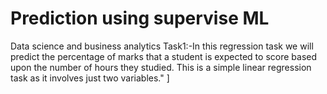 
#  Prediction using supervise ML

Data science and business analytics
Task1:-In this regression task we will predict the percentage of marks that a student is expected to score based upon the number of hours they studied. This is a simple linear regression task as it involves just two variables."
   ]

